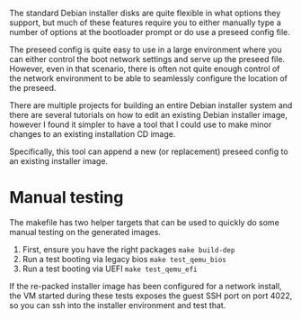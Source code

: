 The standard Debian installer disks are quite flexible in what options they
support, but much of these features require you to either manually type a
number of options at the bootloader prompt or do use a preseed config file.

The preseed config is quite easy to use in a large environment where you can
either control the boot network settings and serve up the preseed file.
However, even in that scenario, there is often not quite enough control of
the network environment to be able to seamlessly configure the location of
the preseed.

There are multiple projects for building an entire Debian installer system
and there are several tutorials on how to edit an existing Debian installer
image, however I found it simpler to have a tool that I could use to make
minor changes to an existing installation CD image.

Specifically, this tool can append a new (or replacement) preseed config to
an existing installer image.

# Manual testing

The makefile has two helper targets that can be used to quickly do some
manual testing on the generated images.

1. First, ensure you have the right packages `make build-dep`
1. Run a test booting via legacy bios `make test_qemu_bios`
1. Run a test booting via UEFI `make test_qemu_efi`

If the re-packed installer image has been configured for a network install,
the VM started during these tests exposes the guest SSH port on port 4022,
so you can ssh into the installer environment and test that.
